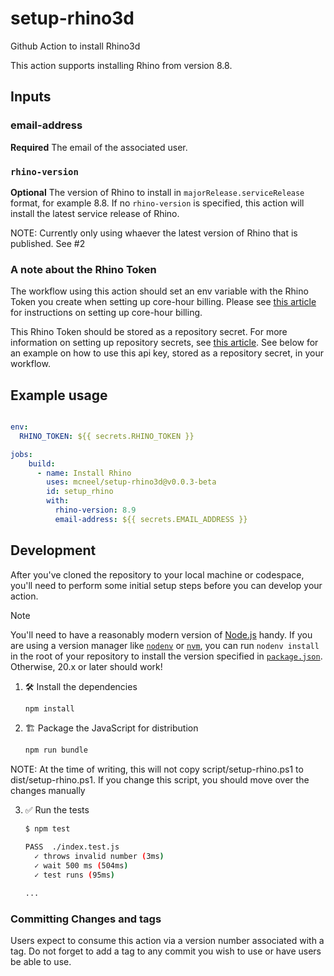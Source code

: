 # setup-rhino3d

Github Action to install Rhino3d

This action supports installing Rhino from version 8.8.

## Inputs

### email-address

**Required** The email of the associated user.

### `rhino-version`

**Optional** The version of Rhino to install in `majorRelease.serviceRelease`
format, for example 8.8. If no `rhino-version` is specified, this action will
install the latest service release of Rhino.

NOTE: Currently only using whaever the latest version of Rhino that is published. See #2

### A note about the Rhino Token

The workflow using this action should set an env variable with the Rhino Token you create when setting up core-hour billing. Please see
[this article](https://developer.rhino3d.com/guides/compute/core-hour-billing/#setting-up-core-hour-billing)
for instructions on setting up core-hour billing.

This Rhino Token should be stored as a repository secret. For more information on
setting up repository secrets, see
[this article](https://docs.github.com/en/actions/security-guides/using-secrets-in-github-actions?tool=webui#creating-secrets-for-a-repository).
See below for an example on how to use this api key, stored as a repository
secret, in your workflow.

## Example usage

```yaml

env:
  RHINO_TOKEN: ${{ secrets.RHINO_TOKEN }}

jobs:
    build:
      - name: Install Rhino
        uses: mcneel/setup-rhino3d@v0.0.3-beta
        id: setup_rhino
        with:
          rhino-version: 8.9
          email-address: ${{ secrets.EMAIL_ADDRESS }}
```

## Development

After you've cloned the repository to your local machine or codespace, you'll
need to perform some initial setup steps before you can develop your action.

> [!NOTE]
>
> You'll need to have a reasonably modern version of
> [Node.js](https://nodejs.org) handy. If you are using a version manager like
> [`nodenv`](https://github.com/nodenv/nodenv) or
> [`nvm`](https://github.com/nvm-sh/nvm), you can run `nodenv install` in the
> root of your repository to install the version specified in
> [`package.json`](./package.json). Otherwise, 20.x or later should work!

1. 🛠️ Install the dependencies

   ```bash
   npm install
   ```

2. 🏗️ Package the JavaScript for distribution

   ```bash
   npm run bundle
   ```

NOTE: At the time of writing, this will not copy script/setup-rhino.ps1 to dist/setup-rhino.ps1. If you change this script, you should move over the changes manually

3. ✅ Run the tests

   ```bash
   $ npm test

   PASS  ./index.test.js
     ✓ throws invalid number (3ms)
     ✓ wait 500 ms (504ms)
     ✓ test runs (95ms)

   ...
   ```

### Committing Changes and tags

Users expect to consume this action via a version number associated with a tag. Do not forget to add a tag to any commit you wish to use or have users be able to use.